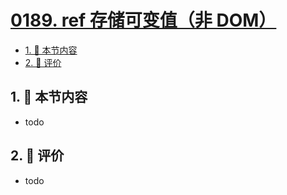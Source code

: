 # [0189. ref 存储可变值（非 DOM）](https://github.com/tnotesjs/TNotes.react/tree/main/notes/0189.%20ref%20%E5%AD%98%E5%82%A8%E5%8F%AF%E5%8F%98%E5%80%BC%EF%BC%88%E9%9D%9E%20DOM%EF%BC%89)

<!-- region:toc -->

- [1. 🎯 本节内容](#1--本节内容)
- [2. 🫧 评价](#2--评价)

<!-- endregion:toc -->

## 1. 🎯 本节内容

- todo

## 2. 🫧 评价

- todo
